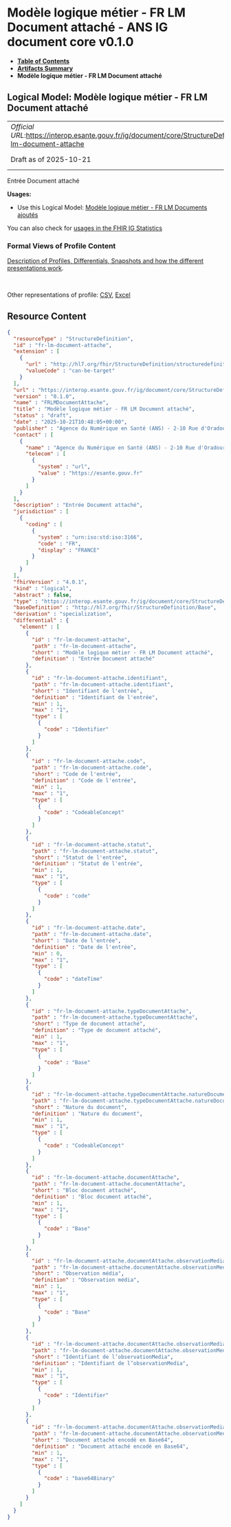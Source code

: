 # Modèle logique métier - FR LM Document attaché - ANS IG document core v0.1.0

* [**Table of Contents**](toc.md)
* [**Artifacts Summary**](artifacts.md)
* **Modèle logique métier - FR LM Document attaché**

## Logical Model: Modèle logique métier - FR LM Document attaché 

| | |
| :--- | :--- |
| *Official URL*:https://interop.esante.gouv.fr/ig/document/core/StructureDefinition/fr-lm-document-attache | *Version*:0.1.0 |
| Draft as of 2025-10-21 | *Computable Name*:FRLMDocumentAttache |

 
Entrée Document attaché 

**Usages:**

* Use this Logical Model: [Modèle logique métier - FR LM Documents ajoutés](StructureDefinition-fr-lm-documents-ajoutes.md)

You can also check for [usages in the FHIR IG Statistics](https://packages2.fhir.org/xig/ans.document.fr.core|current/StructureDefinition/fr-lm-document-attache)

### Formal Views of Profile Content

 [Description of Profiles, Differentials, Snapshots and how the different presentations work](http://build.fhir.org/ig/FHIR/ig-guidance/readingIgs.html#structure-definitions). 

 

Other representations of profile: [CSV](StructureDefinition-fr-lm-document-attache.csv), [Excel](StructureDefinition-fr-lm-document-attache.xlsx) 



## Resource Content

```json
{
  "resourceType" : "StructureDefinition",
  "id" : "fr-lm-document-attache",
  "extension" : [
    {
      "url" : "http://hl7.org/fhir/StructureDefinition/structuredefinition-type-characteristics",
      "valueCode" : "can-be-target"
    }
  ],
  "url" : "https://interop.esante.gouv.fr/ig/document/core/StructureDefinition/fr-lm-document-attache",
  "version" : "0.1.0",
  "name" : "FRLMDocumentAttache",
  "title" : "Modèle logique métier - FR LM Document attaché",
  "status" : "draft",
  "date" : "2025-10-21T10:48:05+00:00",
  "publisher" : "Agence du Numérique en Santé (ANS) - 2-10 Rue d'Oradour-sur-Glane, 75015 Paris",
  "contact" : [
    {
      "name" : "Agence du Numérique en Santé (ANS) - 2-10 Rue d'Oradour-sur-Glane, 75015 Paris",
      "telecom" : [
        {
          "system" : "url",
          "value" : "https://esante.gouv.fr"
        }
      ]
    }
  ],
  "description" : "Entrée Document attaché",
  "jurisdiction" : [
    {
      "coding" : [
        {
          "system" : "urn:iso:std:iso:3166",
          "code" : "FR",
          "display" : "FRANCE"
        }
      ]
    }
  ],
  "fhirVersion" : "4.0.1",
  "kind" : "logical",
  "abstract" : false,
  "type" : "https://interop.esante.gouv.fr/ig/document/core/StructureDefinition/fr-lm-document-attache",
  "baseDefinition" : "http://hl7.org/fhir/StructureDefinition/Base",
  "derivation" : "specialization",
  "differential" : {
    "element" : [
      {
        "id" : "fr-lm-document-attache",
        "path" : "fr-lm-document-attache",
        "short" : "Modèle logique métier - FR LM Document attaché",
        "definition" : "Entrée Document attaché"
      },
      {
        "id" : "fr-lm-document-attache.identifiant",
        "path" : "fr-lm-document-attache.identifiant",
        "short" : "Identifiant de l'entrée",
        "definition" : "Identifiant de l'entrée",
        "min" : 1,
        "max" : "1",
        "type" : [
          {
            "code" : "Identifier"
          }
        ]
      },
      {
        "id" : "fr-lm-document-attache.code",
        "path" : "fr-lm-document-attache.code",
        "short" : "Code de l'entrée",
        "definition" : "Code de l'entrée",
        "min" : 1,
        "max" : "1",
        "type" : [
          {
            "code" : "CodeableConcept"
          }
        ]
      },
      {
        "id" : "fr-lm-document-attache.statut",
        "path" : "fr-lm-document-attache.statut",
        "short" : "Statut de l'entrée",
        "definition" : "Statut de l'entrée",
        "min" : 1,
        "max" : "1",
        "type" : [
          {
            "code" : "code"
          }
        ]
      },
      {
        "id" : "fr-lm-document-attache.date",
        "path" : "fr-lm-document-attache.date",
        "short" : "Date de l'entrée",
        "definition" : "Date de l'entrée",
        "min" : 0,
        "max" : "1",
        "type" : [
          {
            "code" : "dateTime"
          }
        ]
      },
      {
        "id" : "fr-lm-document-attache.typeDocumentAttache",
        "path" : "fr-lm-document-attache.typeDocumentAttache",
        "short" : "Type de document attaché",
        "definition" : "Type de document attaché",
        "min" : 1,
        "max" : "1",
        "type" : [
          {
            "code" : "Base"
          }
        ]
      },
      {
        "id" : "fr-lm-document-attache.typeDocumentAttache.natureDocument",
        "path" : "fr-lm-document-attache.typeDocumentAttache.natureDocument",
        "short" : "Nature du document",
        "definition" : "Nature du document",
        "min" : 1,
        "max" : "1",
        "type" : [
          {
            "code" : "CodeableConcept"
          }
        ]
      },
      {
        "id" : "fr-lm-document-attache.documentAttache",
        "path" : "fr-lm-document-attache.documentAttache",
        "short" : "Bloc document attaché",
        "definition" : "Bloc document attaché",
        "min" : 1,
        "max" : "1",
        "type" : [
          {
            "code" : "Base"
          }
        ]
      },
      {
        "id" : "fr-lm-document-attache.documentAttache.observationMedia",
        "path" : "fr-lm-document-attache.documentAttache.observationMedia",
        "short" : "Observation média",
        "definition" : "Observation média",
        "min" : 1,
        "max" : "1",
        "type" : [
          {
            "code" : "Base"
          }
        ]
      },
      {
        "id" : "fr-lm-document-attache.documentAttache.observationMedia.identifiant",
        "path" : "fr-lm-document-attache.documentAttache.observationMedia.identifiant",
        "short" : "Identifiant de l’observationMedia",
        "definition" : "Identifiant de l’observationMedia",
        "min" : 1,
        "max" : "1",
        "type" : [
          {
            "code" : "Identifier"
          }
        ]
      },
      {
        "id" : "fr-lm-document-attache.documentAttache.observationMedia.documentAttacheEncode",
        "path" : "fr-lm-document-attache.documentAttache.observationMedia.documentAttacheEncode",
        "short" : "Document attaché encodé en Base64",
        "definition" : "Document attaché encodé en Base64",
        "min" : 1,
        "max" : "1",
        "type" : [
          {
            "code" : "base64Binary"
          }
        ]
      }
    ]
  }
}

```
